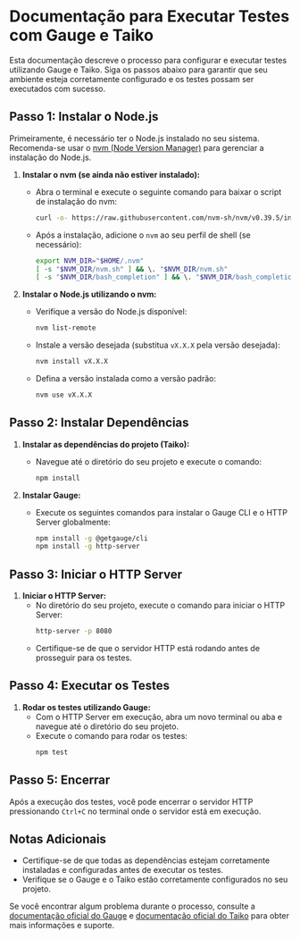 # Documentação para Executar Testes com Gauge e Taiko

Esta documentação descreve o processo para configurar e executar testes utilizando Gauge e Taiko. Siga os passos abaixo para garantir que seu ambiente esteja corretamente configurado e os testes possam ser executados com sucesso.

## Passo 1: Instalar o Node.js

Primeiramente, é necessário ter o Node.js instalado no seu sistema. Recomenda-se usar o [nvm (Node Version Manager)](https://github.com/nvm-sh/nvm) para gerenciar a instalação do Node.js.

1. **Instalar o nvm (se ainda não estiver instalado):**
   - Abra o terminal e execute o seguinte comando para baixar o script de instalação do nvm:
     ```bash
     curl -o- https://raw.githubusercontent.com/nvm-sh/nvm/v0.39.5/install.sh | bash
     ```
   - Após a instalação, adicione o `nvm` ao seu perfil de shell (se necessário):
     ```bash
     export NVM_DIR="$HOME/.nvm"
     [ -s "$NVM_DIR/nvm.sh" ] && \. "$NVM_DIR/nvm.sh"
     [ -s "$NVM_DIR/bash_completion" ] && \. "$NVM_DIR/bash_completion"
     ```

2. **Instalar o Node.js utilizando o nvm:**
   - Verifique a versão do Node.js disponível:
     ```bash
     nvm list-remote
     ```
   - Instale a versão desejada (substitua `vX.X.X` pela versão desejada):
     ```bash
     nvm install vX.X.X
     ```
   - Defina a versão instalada como a versão padrão:
     ```bash
     nvm use vX.X.X
     ```

## Passo 2: Instalar Dependências

1. **Instalar as dependências do projeto (Taiko):**
   - Navegue até o diretório do seu projeto e execute o comando:
     ```bash
     npm install
     ```

2. **Instalar Gauge:**
   - Execute os seguintes comandos para instalar o Gauge CLI e o HTTP Server globalmente:
     ```bash
     npm install -g @getgauge/cli
     npm install -g http-server
     ```

## Passo 3: Iniciar o HTTP Server

1. **Iniciar o HTTP Server:**
   - No diretório do seu projeto, execute o comando para iniciar o HTTP Server:
     ```bash
     http-server -p 8080
     ```
   - Certifique-se de que o servidor HTTP está rodando antes de prosseguir para os testes.

## Passo 4: Executar os Testes

1. **Rodar os testes utilizando Gauge:**
   - Com o HTTP Server em execução, abra um novo terminal ou aba e navegue até o diretório do seu projeto.
   - Execute o comando para rodar os testes:
     ```bash
     npm test
     ```

## Passo 5: Encerrar

Após a execução dos testes, você pode encerrar o servidor HTTP pressionando `Ctrl+C` no terminal onde o servidor está em execução.

## Notas Adicionais

- Certifique-se de que todas as dependências estejam corretamente instaladas e configuradas antes de executar os testes.
- Verifique se o Gauge e o Taiko estão corretamente configurados no seu projeto.

Se você encontrar algum problema durante o processo, consulte a [documentação oficial do Gauge](https://gauge.org/) e [documentação oficial do Taiko](https://taiko.dev/) para obter mais informações e suporte.
